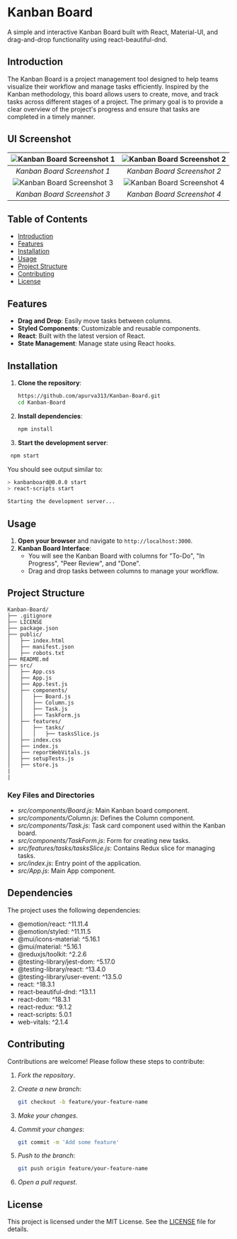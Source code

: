 
# Kanban Board

A simple and interactive Kanban Board built with React, Material-UI, and drag-and-drop functionality using react-beautiful-dnd.

## Introduction

The Kanban Board is a project management tool designed to help teams visualize their workflow and manage tasks efficiently. Inspired by the Kanban methodology, this board allows users to create, move, and track tasks across different stages of a project. The primary goal is to provide a clear overview of the project's progress and ensure that tasks are completed in a timely manner.

## UI Screenshot

| ![Kanban Board Screenshot 1](https://github.com/user-attachments/assets/e56538bf-9306-4245-8480-a7bad8744578) | ![Kanban Board Screenshot 2](https://github.com/user-attachments/assets/d713a556-74db-4921-857b-46de06e27508) |
| :-----------------------------------------------------------------------------------------------------------: | :-----------------------------------------------------------------------------------------------------------: |
|                                          _Kanban Board Screenshot 1_                                          |                                          _Kanban Board Screenshot 2_                                          |
| ![Kanban Board Screenshot 3](https://github.com/user-attachments/assets/584ce316-4bc8-457a-855d-24e60f35aa15) | ![Kanban Board Screenshot 4](https://github.com/user-attachments/assets/c2a7ca4a-1baf-43e7-91f0-d780ac7783d2) |
|                                          _Kanban Board Screenshot 3_                                          |                                          _Kanban Board Screenshot 4_                                          |

## Table of Contents

- [Introduction](#introduction)
- [Features](#features)
- [Installation](#installation)
- [Usage](#usage)
- [Project Structure](#project-structure)
- [Contributing](#contributing)
- [License](#license)

## Features

- **Drag and Drop**: Easily move tasks between columns.
- **Styled Components**: Customizable and reusable components.
- **React**: Built with the latest version of React.
- **State Management**: Manage state using React hooks.

## Installation

1. **Clone the repository**:

   ```sh
   https://github.com/apurva313/Kanban-Board.git
   cd Kanban-Board
   ```   

2. **Install dependencies**:

   ```sh
   npm install
   

3. **Start the development server**:

  ```sh
   npm start
  ```
   

   You should see output similar to:

   ```sh
   > kanbanboard@0.0.0 start
   > react-scripts start

   Starting the development server...
  ```
   

## Usage

1. **Open your browser** and navigate to `http://localhost:3000`.
2. **Kanban Board Interface**:
   - You will see the Kanban Board with columns for "To-Do", "In Progress", "Peer Review", and "Done".
   - Drag and drop tasks between columns to manage your workflow.

## Project Structure

```plaintext
Kanban-Board/
├── .gitignore
├── LICENSE
├── package.json
├── public/
│   ├── index.html
│   ├── manifest.json
│   ├── robots.txt
├── README.md
├── src/
│   ├── App.css
│   ├── App.js
│   ├── App.test.js
│   ├── components/
│   │   ├── Board.js
│   │   ├── Column.js
│   │   ├── Task.js
│   │   ├── TaskForm.js
│   ├── features/
│   │   ├── tasks/
│   │   │   ├── tasksSlice.js
│   ├── index.css
│   ├── index.js
│   ├── reportWebVitals.js
│   ├── setupTests.js
│   ├── store.js
|
|
```
### Key Files and Directories

- *src/components/Board.js*: Main Kanban board component.
- *src/components/Column.js*: Defines the Column component.
- *src/components/Task.js*: Task card component used within the Kanban board.
- *src/components/TaskForm.js*: Form for creating new tasks.
- *src/features/tasks/tasksSlice.js*: Contains Redux slice for managing tasks.
- *src/index.js*: Entry point of the application.
- *src/App.js*: Main App component.

## Dependencies

The project uses the following dependencies:

- @emotion/react: ^11.11.4
- @emotion/styled: ^11.11.5
- @mui/icons-material: ^5.16.1
- @mui/material: ^5.16.1
- @reduxjs/toolkit: ^2.2.6
- @testing-library/jest-dom: ^5.17.0
- @testing-library/react: ^13.4.0
- @testing-library/user-event: ^13.5.0
- react: ^18.3.1
- react-beautiful-dnd: ^13.1.1
- react-dom: ^18.3.1
- react-redux: ^9.1.2
- react-scripts: 5.0.1
- web-vitals: ^2.1.4

## Contributing

Contributions are welcome! Please follow these steps to contribute:

1. *Fork the repository*.
2. *Create a new branch*:

    ```sh
    git checkout -b feature/your-feature-name
    ```
    

3. *Make your changes*.
4. *Commit your changes*:

    ```sh
    git commit -m 'Add some feature'
    ```
    

5. *Push to the branch*:

    ```sh
    git push origin feature/your-feature-name
    ```
    

6. *Open a pull request*.

## License

This project is licensed under the MIT License. See the [LICENSE](LICENSE) file for details.

